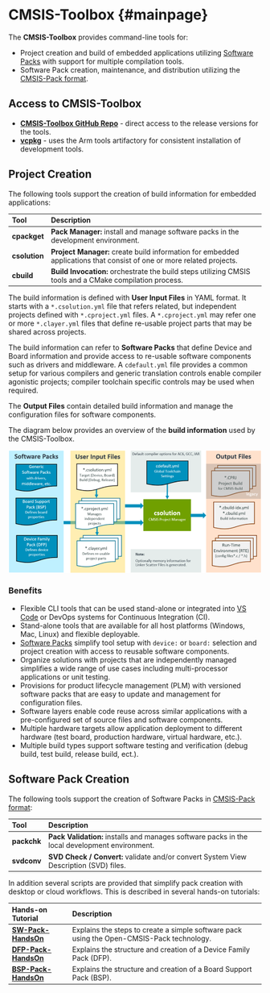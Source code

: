 # CMSIS-Toolbox {#mainpage}

The **CMSIS-Toolbox** provides command-line tools for:

- Project creation and build of embedded applications utilizing [Software Packs](https://www.keil.arm.com/packs/) with support for multiple compilation tools.
- Software Pack creation, maintenance, and distribution utilizing the [CMSIS-Pack format](https://open-cmsis-pack.github.io/Open-CMSIS-Pack-Spec/main/html/index.html).

## Access to CMSIS-Toolbox

- [**CMSIS-Toolbox GitHub Repo**](https://github.com/Open-CMSIS-Pack/cmsis-toolbox/releases) - direct access to the release versions for the tools.
- [**vcpkg**](todo) - uses the Arm tools artifactory for consistent installation of development tools.

## Project Creation

The following tools support the creation of build information for embedded applications:

Tool           | Description
:--------------|:-------------
**cpackget**   | **Pack Manager:** install and manage software packs in the development environment.
**csolution**  | **Project Manager:** create build information for embedded applications that consist of one or more related projects.
**cbuild**     | **Build Invocation:** orchestrate the build steps utilizing CMSIS tools and a CMake compilation process.

The build information is defined with **User Input Files** in YAML format. It starts with a `*.csolution.yml` file that refers related, but independent projects defined with `*.cproject.yml` files. A `*.cproject.yml` may refer one or more  `*.clayer.yml` files that define re-usable project parts that may be shared across projects.

The build information can refer to **Software Packs** that define Device and Board information and provide access to re-usable software components such as drivers and middleware.  A `cdefault.yml` file provides a common setup for various compilers and generic translation controls enable compiler agonistic projects; compiler toolchain specific controls may be used when required.

The **Output Files** contain detailed build information and manage the configuration files for software components.

The diagram below provides an overview of the **build information** used by the CMSIS-Toolbox.

![Overview of Project Definition](./images/csolution-overview.png)

### Benefits

- Flexible CLI tools that can be used stand-alone or integrated into [VS Code](https://marketplace.visualstudio.com/items?itemName=Arm.keil-studio-pack) or DevOps systems for Continuous Integration (CI).
- Stand-alone tools that are available for all host platforms (Windows, Mac, Linux) and flexible deployable.
- [Software Packs](https://www.keil.arm.com/packs/) simplify tool setup with `device:` or `board:` selection and project creation with access to reusable software components.
- Organize solutions with projects that are independently managed simplifies a wide range of use cases including  multi-processor applications or unit testing.
- Provisions for product lifecycle management (PLM) with versioned software packs that are easy to update and management for configuration files.
- Software layers enable code reuse across similar applications with a pre-configured set of source files and software components.
- Multiple hardware targets allow application deployment to different hardware (test board, production hardware, virtual hardware, etc.).
- Multiple build types support software testing and verification (debug build, test build, release build, ect.).

## Software Pack Creation

The following tools support the creation of Software Packs in [CMSIS-Pack format](https://open-cmsis-pack.github.io/Open-CMSIS-Pack-Spec/main/html/index.html):

Tool           | Description
:--------------|:-------------
**packchk**    | **Pack Validation:** installs and manages software packs in the local development environment.
**svdconv**    | **SVD Check / Convert:** validate and/or convert System View Description (SVD) files.

In addition several scripts are provided that simplify pack creation with desktop or cloud workflows. This is described in several hands-on tutorials:

Hands-on Tutorial         | Description
:-------------------------|:-------------
[**SW-Pack-HandsOn**](https://github.com/Open-CMSIS-Pack/SW-Pack-HandsOn)    | Explains the steps to create a simple software pack using the Open-CMSIS-Pack technology.
[**DFP-Pack-HandsOn**](https://github.com/Open-CMSIS-Pack/DFP-Pack-HandsOn)  | Explains the structure and creation of a Device Family Pack (DFP).
[**BSP-Pack-HandsOn**](https://github.com/Open-CMSIS-Pack/DFP-Pack-HandsOn)  | Explains the structure and creation of a Board Support Pack (BSP).  

